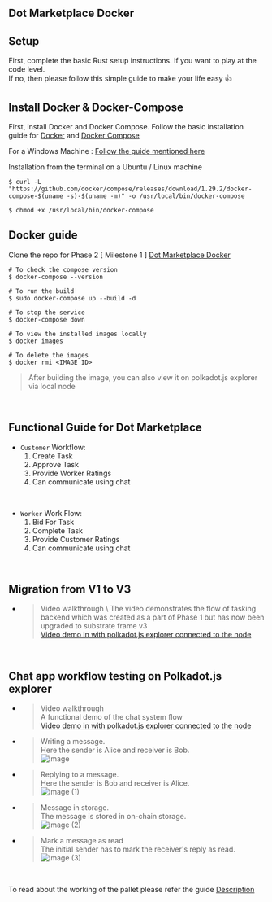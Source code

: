 ## Dot Marketplace Docker ##
## Setup ##
First, complete the basic Rust setup instructions. If you want to play at the code level. \
If no, then please follow this simple guide to make your life easy :+1:

## Install Docker & Docker-Compose

First, install Docker and Docker Compose. Follow the basic installation guide for [Docker](https://docs.docker.com/engine/install/) and [Docker Compose](https://docs.docker.com/compose/install/)

For a Windows Machine : [Follow the guide mentioned here](https://docs.docker.com/desktop/windows/install/)

Installation from the terminal on a Ubuntu / Linux machine 

```shell
$ curl -L "https://github.com/docker/compose/releases/download/1.29.2/docker-compose-$(uname -s)-$(uname -m)" -o /usr/local/bin/docker-compose
```
```shell
$ chmod +x /usr/local/bin/docker-compose
```

## Docker guide

Clone the repo for Phase 2 [ Milestone 1 ] [Dot Marketplace Docker](https://github.com/WowLabz/dot_marketplace_docker/tree/Phase2_Milestone1)

```shell
# To check the compose version
$ docker-compose --version
```

```shell
# To run the build
$ sudo docker-compose up --build -d
```

```shell
# To stop the service
$ docker-compose down
```

```shell
# To view the installed images locally
$ docker images
```

```shell
# To delete the images
$ docker rmi <IMAGE ID>
```

>After building the image, you can also view it on polkadot.js explorer via local node

<br>

## Functional Guide for Dot Marketplace

* `Customer` Workflow:
    1. Create Task
    2. Approve Task
    3. Provide Worker Ratings
    4. Can communicate using chat

<br>

* `Worker` Work Flow:
    1. Bid For Task
    2. Complete Task
    3. Provide Customer Ratings
    4. Can communicate using chat

<br>

## Migration from V1 to V3

* >Video  walkthrough \ 
The video demonstrates the flow of tasking backend which was created as a part of Phase 1 but has now been upgraded to substrate frame v3 \
[Video demo in with polkadot.js explorer connected to the node](https://user-images.githubusercontent.com/57192661/159009199-51befb8b-64d7-4b43-b10f-8324d43fd675.mp4)

<br>

## Chat app workflow testing on Polkadot.js explorer 

* >Video  walkthrough \
A functional demo of the chat system flow \
[Video demo in with polkadot.js explorer connected to the node](https://user-images.githubusercontent.com/58659064/158811706-868510e4-dfdd-42d0-8d2e-9620a59e141c.mp4)

* >Writing a message. \
Here the sender is Alice and receiver is Bob. \
![image](https://user-images.githubusercontent.com/58659064/158810705-9836728f-68fa-4256-87ba-ce4d8c19cde9.png)

* >Replying to a message. \
Here the sender is Bob and receiver is Alice. \
![image (1)](https://user-images.githubusercontent.com/58659064/158810748-30252898-42e6-48de-bab1-efb201864459.png)

* >Message in storage. \
The message is stored in on-chain storage. \
![image (2)](https://user-images.githubusercontent.com/58659064/158811293-732f066e-77fb-4629-893f-78a9e7ceddcc.png)

* >Mark a message as read \
The initial sender has to mark the receiver's reply as read. \
![image (3)](https://user-images.githubusercontent.com/58659064/158811312-119b41db-5504-4d3e-b3b0-31ff57640329.png)

<br>

To read about the working of the pallet please refer the guide [Description](https://github.com/WowLabz/dot-marketplace-v2/blob/main/README.md)



